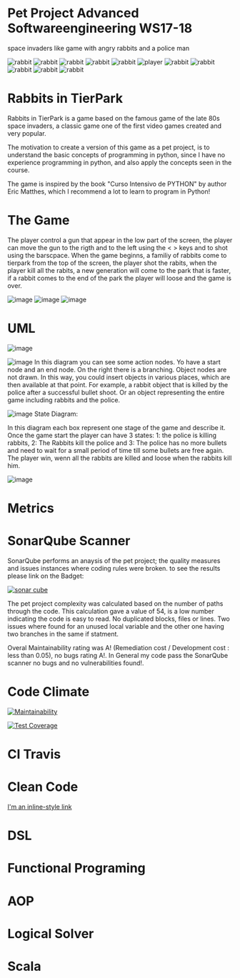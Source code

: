 # Pet Project Advanced Softwareengineering WS17-18
space invaders like game with angry rabbits and a police man

![rabbit](images/rabbit.png)
![rabbit](images/rabbit.png)
![rabbit](images/rabbit.png)
![rabbit](images/rabbit.png)
![rabbit](images/rabbit.png)
![player](images/player.png)
![rabbit](images/rabbit.png)
![rabbit](images/rabbit.png)
![rabbit](images/rabbit.png)
![rabbit](images/rabbit.png)
![rabbit](images/rabbit.png)

# Rabbits in TierPark 

Rabbits in TierPark is a game based on the famous game of the late 80s space invaders, a classic game one of the first video games created and very popular.

The motivation to create a version of this game as a pet project, is to understand the basic concepts of programming in python, since I have no experience programming in python, and also apply the concepts seen in the course.

The game is inspired by the book "Curso Intensivo de PYTHON" by author Eric Matthes, which I recommend a lot to learn to program in Python!

# The Game

The player control a gun that appear in the low part of the screen, the player can move the gun to the rigth and to the left using the < > keys and to shot using the barscpace. When the game beginns, a familiy of rabbits come to tierpark from the top of the screen, the player shot the rabits, when the player kill all the rabits, a new generation will come to the park that is faster, if a rabbit comes to the end of the park the player will loose and the game is over.


![image](images/Screenshot1.png)
![image](images/Screenshot2.png)
![image](images/Screenshot3.png)


# UML

![image](images/ULM1.png)

![image](images/ULM2.png)
In this diagram you can see some action nodes. Yo have a start node and an end node. 
On the right there is a branching. Object nodes are not drawn. In this way, you could insert objects in various places, which are
then available at that point. For example, a rabbit object that is killed by the police after a successful bullet shoot. Or
an object representing the entire game including rabbits and the police.

![image](images/UML3.png)
State Diagram:

In this diagram each box represent one stage of the game  and describe it. Once the game start the player can have 3 states: 1: the police is killing rabbits, 2: The Rabbits kill the police and 3: The police has no more bullets and need to wait for a small period of time till some bullets are free again. The player win, wenn all the rabbits are killed and  loose when the rabbits kill him. 

![image](images/ULM4.png)

# Metrics

# SonarQube Scanner

SonarQube performs an anaysis of the pet project; the quality measures and issues instances where coding rules were broken. to see the results please link on the Badget:


[![sonar cube]( https://sonarcloud.io/api/project_badges/measure?project=Sonar_PetProject&metric=alert_status)](https://sonarcloud.io/dashboard?id=Sonar_PetProject)


The pet project complexity was calculated based on the number of paths through the code. This calculation gave a value of 54, is a low number indicating the code is easy to read. No duplicated blocks, files or lines. Two issues where found for an unused local variable and the other one having two branches in the same if statment. 

Overal Maintainability rating was A! (Remediation cost / Development cost : less than 0.05), no bugs rating A!. In General my code pass the SonarQube scanner no bugs and no vulnerabilities found!. 

# Code Climate

[![Maintainability](https://api.codeclimate.com/v1/badges/1a4ffcfcfc01fc55c1e8/maintainability)](https://codeclimate.com/github/tatacoa/petproject/maintainability)

[![Test Coverage](https://api.codeclimate.com/v1/badges/1a4ffcfcfc01fc55c1e8/test_coverage)](https://codeclimate.com/github/tatacoa/petproject/test_coverage)

# CI Travis

# Clean Code

[I'm an inline-style link](https://github.com/tatacoa/petproject/blob/ee7915f0faf42276e62e945d54f5a2e4ab89005a/bullet.py#L5)

# DSL

# Functional Programing

# AOP

# Logical Solver

# Scala

